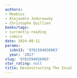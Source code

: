 ```yaml
---
authors:
- Moebius
- Alejandro Jodorowsky
- Christophe Quillien
books/tags:
- currently-reading
- comics
date: 2024-09-11
params:
  isbn13: '9781594656903'
  year: '2017'
slug: '9781594656903'
star_rating: null
title: Deconstructing The Incal
---
```



<!--more-->
